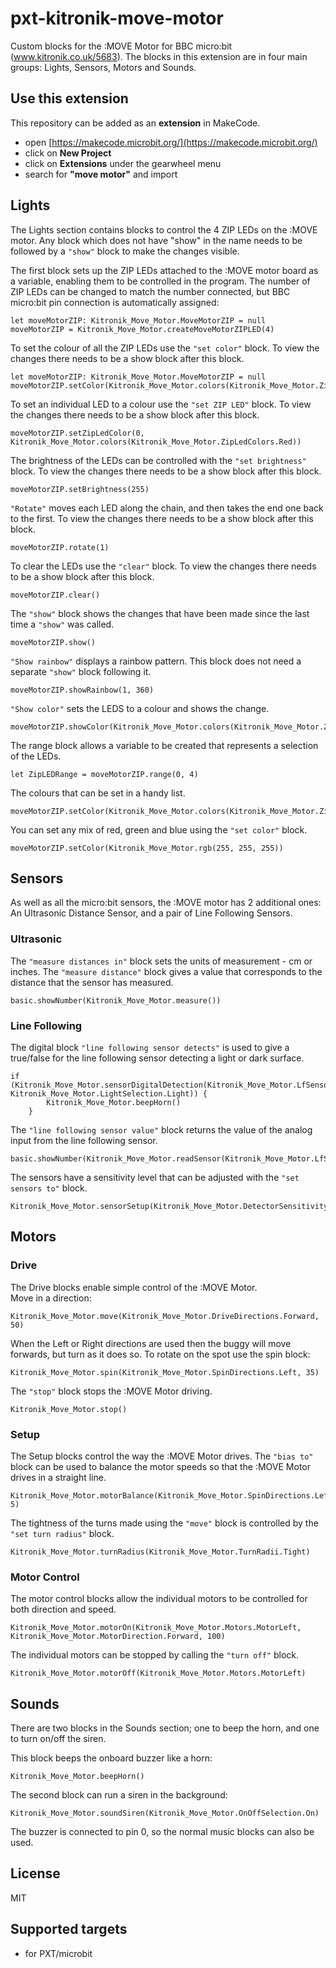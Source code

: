 # pxt-kitronik-move-motor

Custom blocks for the :MOVE Motor for BBC micro:bit (www.kitronik.co.uk/5683).
The blocks in this extension are in four main groups: Lights, Sensors, Motors and Sounds.

## Use this extension

This repository can be added as an **extension** in MakeCode.

* open [https://makecode.microbit.org/](https://makecode.microbit.org/)
* click on **New Project**
* click on **Extensions** under the gearwheel menu
* search for **"move motor"** and import

## Lights
The Lights section contains blocks to control the 4 ZIP LEDs on the :MOVE motor.
Any block which does not have "show" in the name needs to be followed by a ``"show"`` block to make the changes visible. 

The first block sets up the ZIP LEDs attached to the :MOVE motor board as a variable, enabling them to be controlled in the program. The number of ZIP LEDs can be changed to match the number connected, but BBC micro:bit pin connection is automatically assigned:
```blocks
let moveMotorZIP: Kitronik_Move_Motor.MoveMotorZIP = null
moveMotorZIP = Kitronik_Move_Motor.createMoveMotorZIPLED(4)
```
To set the colour of all the ZIP LEDs use the ``"set color"`` block. To view the changes there needs to be a show block after this block.
```blocks
let moveMotorZIP: Kitronik_Move_Motor.MoveMotorZIP = null
moveMotorZIP.setColor(Kitronik_Move_Motor.colors(Kitronik_Move_Motor.ZipLedColors.Red))
```
To set an individual LED to a colour use the ``"set ZIP LED"`` block. To view the changes there needs to be a show block after this block.
```blocks
moveMotorZIP.setZipLedColor(0, Kitronik_Move_Motor.colors(Kitronik_Move_Motor.ZipLedColors.Red))
```
The brightness of the LEDs can be controlled with the ``"set brightness"`` block. To view the changes there needs to be a show block after this block.
```blocks
moveMotorZIP.setBrightness(255)
```
``"Rotate"`` moves each LED along the chain, and then takes the end one back to the first. To view the changes there needs to be a show block after this block. 
```blocks
moveMotorZIP.rotate(1)
```
To clear the LEDs use the ``"clear"`` block. To view the changes there needs to be a show block after this block.
```blocks
moveMotorZIP.clear()
```
The ``"show"`` block shows the changes that have been made since the last time a ``"show"`` was called.
```blocks
moveMotorZIP.show()
```
``"Show rainbow"`` displays a rainbow pattern. This block does not need a separate ``"show"`` block following it.
```blocks
moveMotorZIP.showRainbow(1, 360)
```
``"Show color"`` sets the LEDS to a colour and shows the change.
```blocks
moveMotorZIP.showColor(Kitronik_Move_Motor.colors(Kitronik_Move_Motor.ZipLedColors.Red))
```
The range block allows a variable to be created that represents a selection of the LEDs.
```blocks
let ZipLEDRange = moveMotorZIP.range(0, 4)
```
The colours that can be set in a handy list.
```blocks
moveMotorZIP.setColor(Kitronik_Move_Motor.colors(Kitronik_Move_Motor.ZipLedColors.Yellow))
```
You can set any mix of red, green and blue using the ``"set color"`` block.
```blocks
moveMotorZIP.setColor(Kitronik_Move_Motor.rgb(255, 255, 255))
```

## Sensors
As well as all the micro:bit sensors, the :MOVE motor has 2 additional ones: An Ultrasonic Distance Sensor, and a pair of Line Following Sensors.
### Ultrasonic
The ``"measure distances in"`` block sets the units of measurement - cm or inches.
The ``"measure distance"`` block gives a value that corresponds to the distance that the sensor has measured.
```blocks
basic.showNumber(Kitronik_Move_Motor.measure())
```

### Line Following
The digital block ``"line following sensor detects"`` is used to give a true/false for the line following sensor detecting a light or dark surface. 
```blocks
if (Kitronik_Move_Motor.sensorDigitalDetection(Kitronik_Move_Motor.LfSensor.Left, Kitronik_Move_Motor.LightSelection.Light)) {
        Kitronik_Move_Motor.beepHorn()
    }
```
The ``"line following sensor value"`` block returns the value of the analog input from the line following sensor. 
```blocks
basic.showNumber(Kitronik_Move_Motor.readSensor(Kitronik_Move_Motor.LfSensor.Left))
```
The sensors have a sensitivity level that can be adjusted with the ``"set sensors to"`` block. 
```blocks
Kitronik_Move_Motor.sensorSetup(Kitronik_Move_Motor.DetectorSensitivity.Low)
```

## Motors
### Drive
The Drive blocks enable simple control of the :MOVE Motor.  
Move in a direction:
```blocks
Kitronik_Move_Motor.move(Kitronik_Move_Motor.DriveDirections.Forward, 50)
```
When the Left or Right directions are used then the buggy will move forwards, but turn as it does so.
To rotate on the spot use the spin block:
```blocks
Kitronik_Move_Motor.spin(Kitronik_Move_Motor.SpinDirections.Left, 35)
```
The ``"stop"`` block stops the :MOVE Motor driving.
```blocks
Kitronik_Move_Motor.stop()
```

### Setup
The Setup blocks control the way the :MOVE Motor drives.
The ``"bias to"`` block can be used to balance the motor speeds so that the :MOVE Motor drives in a straight line.
```blocks
Kitronik_Move_Motor.motorBalance(Kitronik_Move_Motor.SpinDirections.Left, 5)
```
The tightness of the turns made using the ``"move"`` block is controlled by the ``"set turn radius"`` block.
```blocks
Kitronik_Move_Motor.turnRadius(Kitronik_Move_Motor.TurnRadii.Tight)
```

### Motor Control
The motor control blocks allow the individual motors to be controlled for both direction and speed.
```blocks
Kitronik_Move_Motor.motorOn(Kitronik_Move_Motor.Motors.MotorLeft, Kitronik_Move_Motor.MotorDirection.Forward, 100)
```
The individual motors can be stopped by calling the ``"turn off"`` block. 
```blocks
Kitronik_Move_Motor.motorOff(Kitronik_Move_Motor.Motors.MotorLeft)
```

## Sounds
There are two blocks in the Sounds section; one to beep the horn, and one to turn on/off the siren.

This block beeps the onboard buzzer like a horn:
```blocks
Kitronik_Move_Motor.beepHorn()
```
The second block can run a siren in the background:
```blocks
Kitronik_Move_Motor.soundSiren(Kitronik_Move_Motor.OnOffSelection.On)
```
The buzzer is connected to pin 0, so the normal music blocks can also be used.

## License

MIT

## Supported targets

* for PXT/microbit